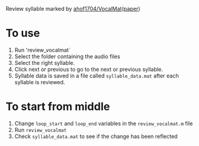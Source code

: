Review syllable marked by [ahof1704/VocalMat](https://github.com/ahof1704/VocalMat)([paper](https://elifesciences.org/articles/59161))

# To use
1. Run 'review_vocalmat`
2. Select the folder containing the audio files
3. Select the right syllable.
4. Click next or previous to go to the next or previous syllable.
5. Syllable data is saved in a file called `syllable_data.mat` after each syllable is reviewed.


# To start from middle
1. Change `loop_start` and `loop_end` variables in the `review_vocalmat.m` file
2. Run `review_vocalmat`
3. Check `syllable_data.mat` to see if the change has been reflected